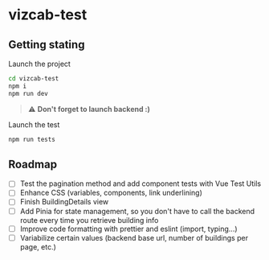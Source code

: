 # vizcab-test

## Getting stating

Launch the project

```bash
cd vizcab-test
npm i
npm run dev
```

> :warning: **Don't forget to launch backend :)**

Launch the test

```bash
npm run tests
```

## Roadmap

- [ ] Test the pagination method and add component tests with Vue Test Utils
- [ ] Enhance CSS (variables, components, link underlining)
- [ ] Finish BuildingDetails view
- [ ] Add Pinia for state management, so you don't have to call the backend route every time you retrieve building info
- [ ] Improve code formatting with prettier and eslint (import, typing...)
- [ ] Variabilize certain values (backend base url, number of buildings per page, etc.)
